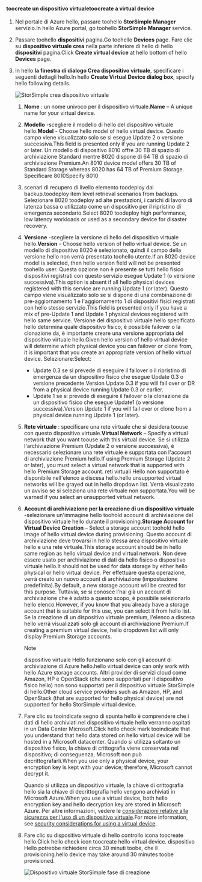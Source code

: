 #### <a name="toocreate-a-virtual-device"></a><span data-ttu-id="4007d-101">toocreate un dispositivo virtuale</span><span class="sxs-lookup"><span data-stu-id="4007d-101">toocreate a virtual device</span></span>
1. <span data-ttu-id="4007d-102">Nel portale di Azure hello, passare toohello **StorSimple Manager** servizio.</span><span class="sxs-lookup"><span data-stu-id="4007d-102">In hello Azure portal, go toohello **StorSimple Manager** service.</span></span>
2. <span data-ttu-id="4007d-103">Passare toohello **dispositivi** pagina.</span><span class="sxs-lookup"><span data-stu-id="4007d-103">Go toohello **Devices** page.</span></span> <span data-ttu-id="4007d-104">Fare clic su **dispositivo virtuale crea** nella parte inferiore di hello di hello **dispositivi** pagina.</span><span class="sxs-lookup"><span data-stu-id="4007d-104">Click **Create virtual device** at hello bottom of hello **Devices** page.</span></span>
3. <span data-ttu-id="4007d-105">In hello **la finestra di dialogo Crea dispositivo virtuale**, specificare i seguenti dettagli hello.</span><span class="sxs-lookup"><span data-stu-id="4007d-105">In hello **Create Virtual Device dialog box**, specify hello following details.</span></span>
   
    ![StorSimple crea dispositivo virtuale](./media/storsimple-create-virtual-device-u2/CreatePremiumsva1.png)
   
   1. <span data-ttu-id="4007d-107">**Nome** : un nome univoco per il dispositivo virtuale.</span><span class="sxs-lookup"><span data-stu-id="4007d-107">**Name** – A unique name for your virtual device.</span></span>
   2. <span data-ttu-id="4007d-108">**Modello** -scegliere il modello di hello del dispositivo virtuale hello.</span><span class="sxs-lookup"><span data-stu-id="4007d-108">**Model** - Choose hello model of hello virtual device.</span></span> <span data-ttu-id="4007d-109">Questo campo viene visualizzato solo se si esegue Update 2 o versione successiva.</span><span class="sxs-lookup"><span data-stu-id="4007d-109">This field is presented only if you are running Update 2 or later.</span></span> <span data-ttu-id="4007d-110">Un modello di dispositivo 8010 offre 30 TB di spazio di archiviazione Standard mentre 8020 dispone di 64 TB di spazio di archiviazione Premium.</span><span class="sxs-lookup"><span data-stu-id="4007d-110">An 8010 device model offers 30 TB of Standard Storage whereas 8020 has 64 TB of Premium Storage.</span></span> <span data-ttu-id="4007d-111">Specificare 8010</span><span class="sxs-lookup"><span data-stu-id="4007d-111">Specify 8010</span></span>
   3. <span data-ttu-id="4007d-112">scenari di recupero di livello elemento toodeploy dai backup.</span><span class="sxs-lookup"><span data-stu-id="4007d-112">toodeploy item level retrieval  scenarios from backups.</span></span> <span data-ttu-id="4007d-113">Selezionare 8020 toodeploy ad alte prestazioni, i carichi di lavoro di latenza bassa o utilizzato come un dispositivo per il ripristino di emergenza secondario.</span><span class="sxs-lookup"><span data-stu-id="4007d-113">Select 8020 toodeploy high performance, low latency workloads or used as a secondary device for disaster recovery.</span></span>
   4. <span data-ttu-id="4007d-114">**Versione** -scegliere la versione di hello del dispositivo virtuale hello.</span><span class="sxs-lookup"><span data-stu-id="4007d-114">**Version** - Choose hello version of hello virtual device.</span></span> <span data-ttu-id="4007d-115">Se un modello di dispositivo 8020 è selezionato, quindi il campo della versione hello non verrà presentato toohello utente.</span><span class="sxs-lookup"><span data-stu-id="4007d-115">If an 8020 device model is selected, then hello version field will not be presented toohello user.</span></span> <span data-ttu-id="4007d-116">Questa opzione non è presente se tutti hello fisico dispositivi registrati con questo servizio esegue Update 1 (o versione successiva).</span><span class="sxs-lookup"><span data-stu-id="4007d-116">This option is absent if all hello physical devices registered with this service are running Update 1 (or later).</span></span> <span data-ttu-id="4007d-117">Questo campo viene visualizzato solo se si dispone di una combinazione di pre-aggiornamento 1 e l'aggiornamento 1 di dispositivi fisici registrati con hello stesso servizio.</span><span class="sxs-lookup"><span data-stu-id="4007d-117">This field is presented only if you have a mix of pre-Update 1 and Update 1 physical devices registered with hello same service.</span></span> <span data-ttu-id="4007d-118">Versione del dispositivo virtuale hello specificato hello determina quale dispositivo fisico, è possibile failover o la clonazione da, è importante creare una versione appropriata del dispositivo virtuale hello.</span><span class="sxs-lookup"><span data-stu-id="4007d-118">Given hello version of hello virtual device will determine which physical device you can failover or clone from, it is important that you create an appropriate version of hello virtual device.</span></span> <span data-ttu-id="4007d-119">Selezionare:</span><span class="sxs-lookup"><span data-stu-id="4007d-119">Select:</span></span>
      
      * <span data-ttu-id="4007d-120">Update 0.3 se si prevede di eseguire il failover o il ripristino di emergenza da un dispositivo fisico che esegue Update 0.3 o versione precedente.</span><span class="sxs-lookup"><span data-stu-id="4007d-120">Version Update 0.3 if you will fail over or DR from a physical device running Update 0.3 or earlier.</span></span> 
      * <span data-ttu-id="4007d-121">Update 1 se si prevede di eseguire il failover o la clonazione da un dispositivo fisico che esegue Update1 (o versione successiva).</span><span class="sxs-lookup"><span data-stu-id="4007d-121">Version Update 1 if you will fail over or clone from a physical device running Update 1 (or later).</span></span> 
   5. <span data-ttu-id="4007d-122">**Rete virtuale** : specificare una rete virtuale che si desidera toouse con questo dispositivo virtuale.</span><span class="sxs-lookup"><span data-stu-id="4007d-122">**Virtual Network** – Specify a virtual network that you want toouse with this virtual device.</span></span> <span data-ttu-id="4007d-123">Se si utilizza l'archiviazione Premium (Update 2 o versione successiva), è necessario selezionare una rete virtuale è supportata con l'account di archiviazione Premium hello.</span><span class="sxs-lookup"><span data-stu-id="4007d-123">If using Premium Storage (Update 2 or later), you must select a virtual network that is supported with hello Premium Storage account.</span></span> <span data-ttu-id="4007d-124">reti virtuali Hello non supportato è disponibile nell'elenco a discesa hello.</span><span class="sxs-lookup"><span data-stu-id="4007d-124">hello unsupported virtual networks will be grayed out in hello dropdown list.</span></span> <span data-ttu-id="4007d-125">Verrà visualizzato un avviso se si seleziona una rete virtuale non supportata.</span><span class="sxs-lookup"><span data-stu-id="4007d-125">You will be warned if you select an unsupported virtual network.</span></span> 
   6. <span data-ttu-id="4007d-126">**Account di archiviazione per la creazione di un dispositivo virtuale** -selezionare un'immagine hello toohold account di archiviazione del dispositivo virtuale hello durante il provisioning.</span><span class="sxs-lookup"><span data-stu-id="4007d-126">**Storage Account for Virtual Device Creation** – Select a storage account toohold hello image of hello virtual device during provisioning.</span></span> <span data-ttu-id="4007d-127">Questo account di archiviazione deve trovarsi in hello stessa area dispositivo virtuale hello e una rete virtuale.</span><span class="sxs-lookup"><span data-stu-id="4007d-127">This storage account should be in hello same region as hello virtual device and virtual network.</span></span> <span data-ttu-id="4007d-128">Non deve essere usato per archiviazione di dati da hello fisico o dispositivo virtuale hello.</span><span class="sxs-lookup"><span data-stu-id="4007d-128">It should not be used for data storage by either hello physical or hello virtual device.</span></span> <span data-ttu-id="4007d-129">Per effettuare questa operazione, verrà creato un nuovo account di archiviazione (impostazione predefinita).</span><span class="sxs-lookup"><span data-stu-id="4007d-129">By default, a new storage account will be created for this purpose.</span></span> <span data-ttu-id="4007d-130">Tuttavia, se si conosce l'hai già un account di archiviazione che è adatto a questo scopo, è possibile selezionarlo hello elenco.</span><span class="sxs-lookup"><span data-stu-id="4007d-130">However, if you know that you already have a storage account that is suitable for this use, you can select it from hello list.</span></span> <span data-ttu-id="4007d-131">Se la creazione di un dispositivo virtuale premium, l'elenco a discesa hello verrà visualizzati solo gli account di archiviazione Premium.</span><span class="sxs-lookup"><span data-stu-id="4007d-131">If creating a premium virtual device, hello dropdown list will only display Premium Storage accounts.</span></span> 
      
      > [!NOTE]
      > <span data-ttu-id="4007d-132">dispositivo virtuale Hello funzionano solo con gli account di archiviazione di Azure hello.</span><span class="sxs-lookup"><span data-stu-id="4007d-132">hello virtual device can only work with hello Azure storage accounts.</span></span> <span data-ttu-id="4007d-133">Altri provider di servizi cloud come Amazon, HP e OpenStack (che sono supportati per il dispositivo fisico hello) non sono supportati per il dispositivo virtuale StorSimple di hello.</span><span class="sxs-lookup"><span data-stu-id="4007d-133">Other cloud service providers such as Amazon, HP, and OpenStack (that are supported for hello physical device) are not supported for hello StorSimple virtual device.</span></span>
      > 
      > 
   7. <span data-ttu-id="4007d-134">Fare clic su tooindicate segno di spunta hello è comprendere che i dati di hello archiviati nel dispositivo virtuale hello verranno ospitati in un Data Center Microsoft.</span><span class="sxs-lookup"><span data-stu-id="4007d-134">Click hello check mark tooindicate that you understand that hello data stored on hello virtual device will be hosted in a Microsoft datacenter.</span></span> <span data-ttu-id="4007d-135">Quando si utilizza soltanto un dispositivo fisico, la chiave di crittografia viene conservata nel dispositivo; di conseguenza, Microsoft non può decrittografarli.</span><span class="sxs-lookup"><span data-stu-id="4007d-135">When you use only a physical device, your encryption key is kept with your device; therefore, Microsoft cannot decrypt it.</span></span> 
      
       <span data-ttu-id="4007d-136">Quando si utilizza un dispositivo virtuale, la chiave di crittografia hello sia la chiave di decrittografia hello vengono archiviati in Microsoft Azure.</span><span class="sxs-lookup"><span data-stu-id="4007d-136">When you use a virtual device, both hello encryption key and hello decryption key are stored in Microsoft Azure.</span></span> <span data-ttu-id="4007d-137">Per altre informazioni, vedere le [considerazioni relative alla sicurezza per l'uso di un dispositivo virtuale](../articles/storsimple/storsimple-security.md#storsimple-virtual-device-security).</span><span class="sxs-lookup"><span data-stu-id="4007d-137">For more information, see [security considerations for using a virtual device](../articles/storsimple/storsimple-security.md#storsimple-virtual-device-security).</span></span>
   8. <span data-ttu-id="4007d-138">Fare clic su dispositivo virtuale di hello controllo icona toocreate hello.</span><span class="sxs-lookup"><span data-stu-id="4007d-138">Click hello check icon toocreate hello virtual device.</span></span> <span data-ttu-id="4007d-139">dispositivo Hello potrebbe richiedere circa 30 minuti toobe, che il provisioning.</span><span class="sxs-lookup"><span data-stu-id="4007d-139">hello device may take around 30 minutes toobe provisioned.</span></span>
      
      ![Dispositivo virtuale StorSimple fase di creazione](./media/storsimple-create-virtual-device-u2/StorSimple_VirtualDeviceCreating1M.png)

